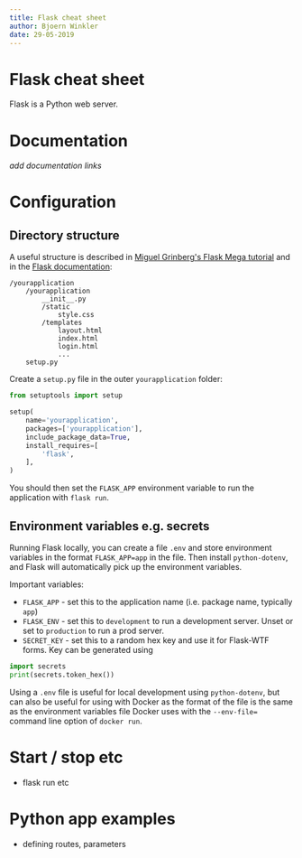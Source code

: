 ```yaml
---
title: Flask cheat sheet
author: Bjoern Winkler
date: 29-05-2019
---
```


# Flask cheat sheet

Flask is a Python web server. 

# Documentation

_add documentation links_

# Configuration

## Directory structure

A useful structure is described in [Miguel Grinberg's Flask Mega tutorial](https://blog.miguelgrinberg.com/post/the-flask-mega-tutorial-part-i-hello-world) and in the [Flask documentation](https://flask.palletsprojects.com/en/1.1.x/patterns/packages/):

```
/yourapplication
    /yourapplication
        __init__.py
        /static
            style.css
        /templates
            layout.html
            index.html
            login.html
            ...
    setup.py
```

Create a `setup.py` file in the outer `yourapplication` folder:

```python
from setuptools import setup

setup(
    name='yourapplication',
    packages=['yourapplication'],
    include_package_data=True,
    install_requires=[
        'flask',
    ],
)
```

You should then set the `FLASK_APP` environment variable to run the application with `flask run`.

## Environment variables e.g. secrets

Running Flask locally, you can create a file `.env` and store environment variables in the format `FLASK_APP=app` in the file. Then install `python-dotenv`, and Flask will automatically pick up the environment variables.

Important variables:

- `FLASK_APP` - set this to the application name (i.e. package name, typically `app`)
- `FLASK_ENV` - set this to `development` to run a development server. Unset or set to `production` to run a prod server.
- `SECRET_KEY` - set this to a random hex key and use it for Flask-WTF forms. Key can be generated using

```python
import secrets
print(secrets.token_hex())
```

Using a `.env` file is useful for local development using `python-dotenv`, but can also be useful for using with Docker as the format of the file is the same as the environment variables file Docker uses with the `--env-file=` command line option of `docker run`.

# Start / stop etc

- flask run etc

# Python app examples

- defining routes, parameters